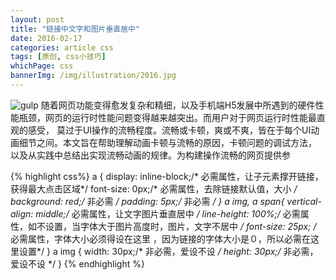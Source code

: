```yaml
---
layout: post
title: "链接中文字和图片垂直居中"
date: 2016-02-17
categories: article css
tags: [原创, css小技巧]
whichPage: css
bannerImg: /img/illustration/2016.jpg
---
```


![gulp]({{site.baseurl}}/assets/image/2016.jpg "新的一年，新的开始")
随着网页功能变得愈发复杂和精细，以及手机端H5发展中所遇到的硬件性能瓶颈，网页的运行时性能问题变得越来越突出。而用户对于网页运行时性能最直观的感受，
莫过于UI操作的流畅程度。流畅或卡顿，爽或不爽，皆在于每个UI动画细节之间。本文旨在帮助理解动画卡顿与流畅的原因，卡顿问题的调试方法，
以及从实践中总结出实现流畅动画的规律。为构建操作流畅的网页提供参



{% highlight css%}
a {
display: inline-block;/* 必需属性，让子元素撑开链接，获得最大点击区域*/
font-size: 0px;/* 必需属性，去除链接默认值，大小 */
background: red;/* 非必需 */
padding: 5px;/* 非必需 */
}
a img, a span{
vertical-align: middle;/* 必需属性，让文字图片垂直居中 */
line-height: 100%;/* 必需属性，如不设置，当字体大于图片高度时，图片，文字不居中 */
font-size: 25px; /* 必需属性，字体大小必须得设在这里 ，因为链接的字体大小是０，所以必需在这里设置*/
}
a img {
width: 30px;/* 非必需，爱设不设 */
height: 30px;/* 非必需，爱设不设 */
}
{% endhighlight %}